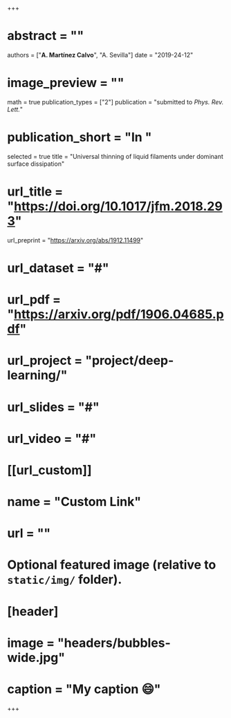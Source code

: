 +++
# abstract = ""
authors = ["**A. Martínez Calvo**", "A. Sevilla"]
date = "2019-24-12"
# image_preview = ""
math = true
publication_types = ["2"]
publication = "submitted to _Phys. Rev. Lett._"
# publication_short = "In "
selected = true
title = "Universal thinning of liquid filaments under dominant surface dissipation"
# url_title = "https://doi.org/10.1017/jfm.2018.293"
url_preprint = "https://arxiv.org/abs/1912.11499"
# url_dataset = "#"
# url_pdf = "https://arxiv.org/pdf/1906.04685.pdf"
# url_project = "project/deep-learning/"
# url_slides = "#"
# url_video = "#"

# [[url_custom]]
 # name = "Custom Link"
 # url = ""

# Optional featured image (relative to `static/img/` folder).
# [header]
# image = "headers/bubbles-wide.jpg"
# caption = "My caption :smile:"

+++
